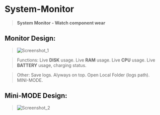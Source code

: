 # System-Monitor
>  **System Monitor - Watch component wear**

## Monitor Design:
> ![Screenshot_1](https://user-images.githubusercontent.com/33374170/195330777-e3e73861-51a5-452b-899d-8e4b2c45ec36.png)


>  Functions:
> Live **DISK** usage.
> Live **RAM** usage.
> Live **CPU** usage.
> Live **BATTERY** usage, charging status.

> Other:
> Save logs.
> Alyways on top.
> Open Local Folder (logs path).
> MINI-MODE.

## Mini-MODE Design:
> ![Screenshot_2](https://user-images.githubusercontent.com/33374170/195330865-016b54ba-6339-4ec6-b1aa-336e04b2844e.png)


